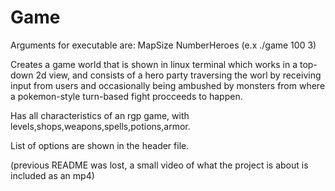 # Game

Arguments for executable are: MapSize NumberHeroes 
(e.x ./game 100 3)

Creates a game world that is shown in linux terminal which works in a top-down 2d view, and consists of a hero party traversing the worl by receiving input from users
and occasionally being ambushed by monsters from where a pokemon-style turn-based fight procceeds to happen.

Has all characteristics of an rgp game, with levels,shops,weapons,spells,potions,armor.

List of options are shown in the header file.

(previous README was lost, a small video of what the project is about is included as an mp4)
